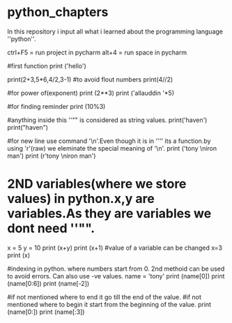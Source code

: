 # python_chapters
In this repository i input all what i learned about the programming language ''python''.

ctrl+F5 = run project in pycharm
alt+4 = run space in pycharm 

#first function
print ('hello')

print(2+3,5*6,4/2,3-1)
#to avoid flout numbers
print(4//2)

#for power of(exponent)
print (2**3)
print ('allauddin '*5)

#for finding reminder
print (10%3)

#anything inside this ''\"" is considered as string values.
print('haven')
print("haven")

#for new line use command '\n'.Even though it is in ''\'' its a function.by using 'r'(raw) we eleminate the special meaning of '\n'.
print ('tony \niron man')
print (r'tony \niron man')



# 2ND variables(where we store values) in python.x,y are variables.As they are variables we dont need ''\"".
x = 5
y = 10
print (x+y)
print (x+1)
#value of a variable can be changed
x=3
print (x)

#indexing in python. where numbers start from 0. 2nd methoid can be used to avoid errors. Can also use -ve values.
name = 'tony'
print (name[0])
print (name[0:6])
print (name[-2])

#if not mentioned where to end it go till the end of the value.
#if not mentioned where to begin it start from the beginning of the value.
print (name[0:])
print (name[:3])


